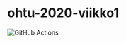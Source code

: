 # ohtu-2020-viikko1
![GitHub Actions](https://github.com/okkokuisma/ohtu-2020-viikko1/workflows/Java%20CI%20with%20Gradle/badge.svg)
